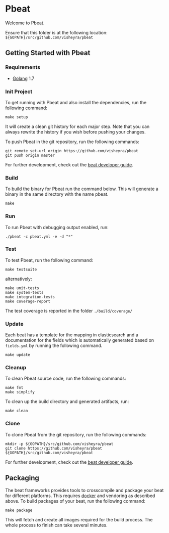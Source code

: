 # Pbeat

Welcome to Pbeat.

Ensure that this folder is at the following location:
`${GOPATH}/src/github.com/visheyra/pbeat`

## Getting Started with Pbeat

### Requirements

* [Golang](https://golang.org/dl/) 1.7

### Init Project
To get running with Pbeat and also install the
dependencies, run the following command:

```
make setup
```

It will create a clean git history for each major step. Note that you can always rewrite the history if you wish before pushing your changes.

To push Pbeat in the git repository, run the following commands:

```
git remote set-url origin https://github.com/visheyra/pbeat
git push origin master
```

For further development, check out the [beat developer guide](https://www.elastic.co/guide/en/beats/libbeat/current/new-beat.html).

### Build

To build the binary for Pbeat run the command below. This will generate a binary
in the same directory with the name pbeat.

```
make
```


### Run

To run Pbeat with debugging output enabled, run:

```
./pbeat -c pbeat.yml -e -d "*"
```


### Test

To test Pbeat, run the following command:

```
make testsuite
```

alternatively:
```
make unit-tests
make system-tests
make integration-tests
make coverage-report
```

The test coverage is reported in the folder `./build/coverage/`

### Update

Each beat has a template for the mapping in elasticsearch and a documentation for the fields
which is automatically generated based on `fields.yml` by running the following command.

```
make update
```


### Cleanup

To clean  Pbeat source code, run the following commands:

```
make fmt
make simplify
```

To clean up the build directory and generated artifacts, run:

```
make clean
```


### Clone

To clone Pbeat from the git repository, run the following commands:

```
mkdir -p ${GOPATH}/src/github.com/visheyra/pbeat
git clone https://github.com/visheyra/pbeat ${GOPATH}/src/github.com/visheyra/pbeat
```


For further development, check out the [beat developer guide](https://www.elastic.co/guide/en/beats/libbeat/current/new-beat.html).


## Packaging

The beat frameworks provides tools to crosscompile and package your beat for different platforms. This requires [docker](https://www.docker.com/) and vendoring as described above. To build packages of your beat, run the following command:

```
make package
```

This will fetch and create all images required for the build process. The whole process to finish can take several minutes.
